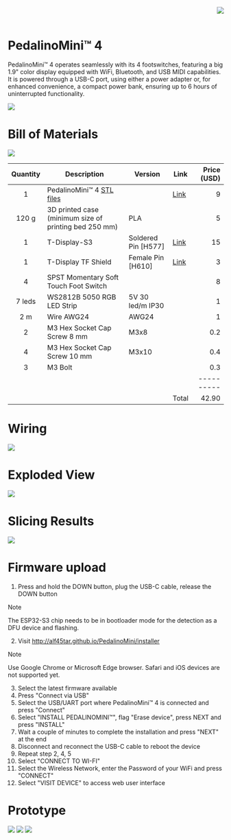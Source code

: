 <a href="https://creativecommons.org/licenses/by-nc-nd/4.0/"><img align="right" src="./images/cc-by-nc-nd--300x104.png" /></a>
<br>
<br>
# PedalinoMini™ 4

PedalinoMini™ 4 operates seamlessly with its 4 footswitches, featuring a big 1.9" color display equipped with WiFi, Bluetooth, and USB MIDI capabilities. It is powered through a USB-C port, using either a power adapter or, for enhanced convenience, a compact power bank, ensuring up to 6 hours of uninterrupted functionality.

![](./images/PedalinoMini%204.jpg)

# Bill of Materials

![](./images/PedalinoMini%204%20Naked.jpg)

Quantity|Description|Version|Link|Price (USD)
:------:|-----------|-------|----|-----:
1|PedalinoMini™ 4 [STL files](https://github.com/pedalino-sponsors/PedalinoMini-4)||[Link](https://github.com/sponsors/alf45tar/sponsorships?sponsor=alf45tar&tier_id=378691&preview=false)|9
120 g|3D printed case (minimum size of printing bed 250 mm)|PLA||5
1|T-Display-S3|Soldered Pin [H577]|[Link](https://www.lilygo.cc/products/t-display-s3?variant=42351558590645)|15
1|T-Display TF Shield|Female Pin [H610]|[Link](https://www.lilygo.cc/products/t-display-tf-shied?variant=42729797025973)|3
4|SPST Momentary Soft Touch Foot Switch|||8
7 leds|WS2812B 5050 RGB LED Strip|5V 30 led/m IP30||1
2 m|Wire AWG24|AWG24||1
2|M3 Hex Socket Cap Screw 8 mm|M3x8||0.2
4|M3 Hex Socket Cap Screw 10 mm|M3x10||0.4
3|M3 Bolt|||0.3
|||||----------
||||Total|42.90

# Wiring

![](./images/PedalinoMini%204%20Wiring.jpg)

# Exploded View

![](./images/PedalinoMini%204%20Exploded%20View.jpg)

# Slicing Results

![](./images/PedalinoMini%204%20Slicing%20Results.jpg)

# Firmware upload

1. Press and hold the DOWN button, plug the USB-C cable, release the DOWN button
> [!NOTE]
> The ESP32-S3 chip needs to be in bootloader mode for the detection as a DFU device and flashing.

2. Visit http://alf45tar.github.io/PedalinoMini/installer
> [!NOTE]
> Use Google Chrome or Microsoft Edge browser. Safari and iOS devices are not supported yet.

3. Select the latest firmware available
4. Press "Connect via USB"
5. Select the USB/UART port where PedalinoMini™ 4 is connected and press "Connect"
6. Select "INSTALL PEDALINOMINI™", flag "Erase device", press NEXT and press "INSTALL"
7. Wait a couple of minutes to complete the installation and press "NEXT" at the end
8. Disconnect and reconnect the USB-C cable to reboot the device
9. Repeat step 2, 4, 5
10. Select "CONNECT TO WI-FI"
11. Select the Wireless Network, enter the Password of your WiFi and press "CONNECT"
12. Select "VISIT DEVICE" to access web user interface

# Prototype

![](./images/PedalinoMini%204%20Front.jpg)
![](./images/PedalinoMini%204%20Inside.jpg)
![](./images/PedalinoMini%204%20Top.jpg)
